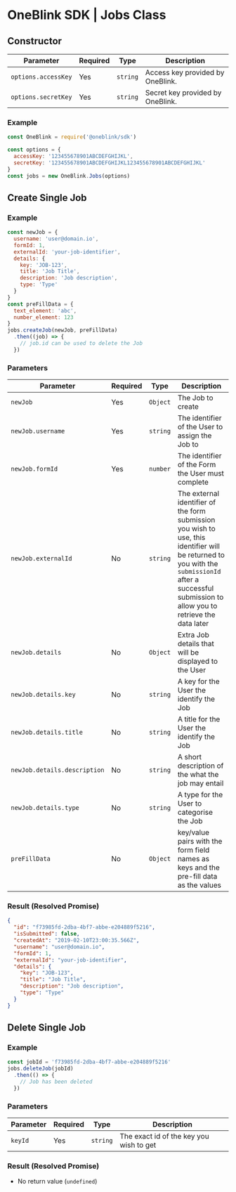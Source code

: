 # OneBlink SDK | Jobs Class

## Constructor

| Parameter           | Required | Type     | Description                      |
| ------------------- | -------- | -------- | -------------------------------- |
| `options.accessKey` | Yes      | `string` | Access key provided by OneBlink. |
| `options.secretKey` | Yes      | `string` | Secret key provided by OneBlink. |

### Example

```javascript
const OneBlink = require('@oneblink/sdk')

const options = {
  accessKey: '123455678901ABCDEFGHIJKL',
  secretKey: '123455678901ABCDEFGHIJKL123455678901ABCDEFGHIJKL'
}
const jobs = new OneBlink.Jobs(options)
```

## Create Single Job

### Example

```javascript
const newJob = {
  username: 'user@domain.io',
  formId: 1,
  externalId: 'your-job-identifier',
  details: {
    key: 'JOB-123',
    title: 'Job Title',
    description: 'Job description',
    type: 'Type'
  }
}
const preFillData = {
  text_element: 'abc',
  number_element: 123
}
jobs.createJob(newJob, preFillData)
  .then((job) => {
    // job.id can be used to delete the Job
  })
```

### Parameters

| Parameter                    | Required | Type     | Description                                                                                                                                                                                           |
| ---------------------------- | -------- | -------- | ----------------------------------------------------------------------------------------------------------------------------------------------------------------------------------------------------- |
| `newJob`                     | Yes      | `Object` | The Job to create                                                                                                                                                                                     |
| `newJob.username`            | Yes      | `string` | The identifier of the User to assign the Job to                                                                                                                                                       |
| `newJob.formId`              | Yes      | `number` | The identifier of the Form the User must complete                                                                                                                                                     |
| `newJob.externalId`          | No       | `string` | The external identifier of the form submission you wish to use, this identifier will be returned to you with the `submissionId` after a successful submission to allow you to retrieve the data later |
| `newJob.details`             | No       | `Object` | Extra Job details that will be displayed to the User                                                                                                                                                  |
| `newJob.details.key`         | No       | `string` | A key for the User the identify the Job                                                                                                                                                               |
| `newJob.details.title`       | No       | `string` | A title for the User the identify the Job                                                                                                                                                             |
| `newJob.details.description` | No       | `string` | A short description of the what the job may entail                                                                                                                                                    |
| `newJob.details.type`        | No       | `string` | A type for the User to categorise the Job                                                                                                                                                             |
| `preFillData`                | No       | `Object` | key/value pairs  with the form field names as keys and the pre-fill data as the values                                                                                                                |

### Result (Resolved Promise)

```json
{
  "id": "f73985fd-2dba-4bf7-abbe-e204889f5216",
  "isSubmitted": false,
  "createdAt": "2019-02-10T23:00:35.566Z",
  "username": "user@domain.io",
  "formId": 1,
  "externalId": "your-job-identifier",
  "details": {
    "key": "JOB-123",
    "title": "Job Title",
    "description": "Job description",
    "type": "Type"
  }
}
```

## Delete Single Job

### Example

```javascript
const jobId = 'f73985fd-2dba-4bf7-abbe-e204889f5216'
jobs.deleteJob(jobId)
  .then(() => {
    // Job has been deleted
  })
```

### Parameters

| Parameter | Required | Type     | Description                             |
| --------- | -------- | -------- | --------------------------------------- |
| `keyId`   | Yes      | `string` | The exact id of the key you wish to get |

### Result (Resolved Promise)

-   No return value (`undefined`)
